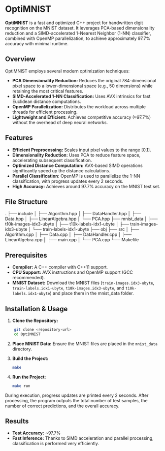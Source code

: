 # OptiMNIST

**OptiMNIST** is a fast and optimized C++ project for handwritten digit recognition on the MNIST dataset. It leverages PCA-based dimensionality reduction and a SIMD-accelerated 1-Nearest Neighbor (1-NN) classifier, combined with OpenMP parallelization, to achieve approximately 97.7% accuracy with minimal runtime.

## Overview

OptiMNIST employs several modern optimization techniques:
- **PCA Dimensionality Reduction:** Reduces the original 784-dimensional pixel space to a lower-dimensional space (e.g., 50 dimensions) while retaining the most critical features.
- **SIMD-Accelerated 1-NN Classification:** Uses AVX intrinsics for fast Euclidean distance computations.
- **OpenMP Parallelization:** Distributes the workload across multiple threads for efficient processing.
- **Lightweight and Efficient:** Achieves competitive accuracy (≈97.7%) without the overhead of deep neural networks.

## Features

- **Efficient Preprocessing:** Scales input pixel values to the range [0,1].
- **Dimensionality Reduction:** Uses PCA to reduce feature space, accelerating subsequent classification.
- **Optimized Distance Computation:** AVX-based SIMD operations significantly speed up the distance calculations.
- **Parallel Classification:** OpenMP is used to parallelize the 1-NN classification, with progress updates every 2 seconds.
- **High Accuracy:** Achieves around 97.7% accuracy on the MNIST test set.

## File Structure

.
├── include
│   ├── Algorithm.hpp
│   ├── DataHandler.hpp
│   ├── Data.hpp
│   ├── LinearAlgebra.hpp
│   └── PCA.hpp
├── mnist_data
│   ├── t10k-images-idx3-ubyte
│   ├── t10k-labels-idx1-ubyte
│   ├── train-images-idx3-ubyte
│   └── train-labels-idx1-ubyte
├── obj
├── src
│   ├── Algorithm.cpp
│   ├── Data.cpp
│   ├── DataHandler.cpp
│   ├── LinearAlgebra.cpp
│   ├── main.cpp
│   └── PCA.cpp
└── Makefile

## Prerequisites

- **Compiler:** A C++ compiler with C++11 support.
- **CPU Support:** AVX instructions and OpenMP support (GCC recommended).
- **MNIST Dataset:** Download the MNIST files (`train-images.idx3-ubyte`, `train-labels.idx1-ubyte`, `t10k-images.idx3-ubyte`, and `t10k-labels.idx1-ubyte`) and place them in the mnist_data folder.

## Installation & Usage

1. **Clone the Repository:**
```bash
    git clone <repository-url>
    cd OptiMNIST
```
2. **Place MNIST Data:**
   Ensure the MNIST files are placed in the `mnist_data` directory.

3. **Build the Project:**
   ```bash
   make

4. **Run the Project:**
   ```bash
   make run

During execution, progress updates are printed every 2 seconds. After processing, the program outputs the total number of test samples, the number of correct predictions, and the overall accuracy.

## Results

- **Test Accuracy:** ~97.7%
- **Fast Inference:** Thanks to SIMD acceleration and parallel processing, classification is performed very efficiently.

